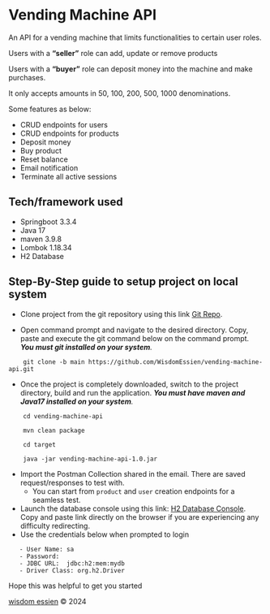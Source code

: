 # Vending Machine API
An API for a vending machine that limits functionalities to certain user roles.

Users with a **“seller”** role can
 add, update or remove products

Users with a **“buyer”** role can 
 deposit money into the machine and make purchases.

It only accepts amounts in 50, 100, 200, 500, 1000 denominations.

Some features as below:

- CRUD endpoints for users
- CRUD endpoints for products
- Deposit money
- Buy product
- Reset balance
- Email notification
- Terminate all active sessions

## Tech/framework used

- Springboot 3.3.4
- Java 17
- maven 3.9.8
- Lombok 1.18.34
- H2 Database

## Step-By-Step guide to setup project on local system

- Clone project from the git repository using this link [Git Repo](https://github.com/WisdomEssien/vending-machine-api.git).

- Open command prompt and navigate to the desired directory. Copy, paste and execute the git command below on the command prompt.
  _**You must git installed on your system**._

```
	git clone -b main https://github.com/WisdomEssien/vending-machine-api.git
```

- Once the project is completely downloaded, switch to the project directory, build and run the application.
  _**You must have maven and Java17 installed on your system**._

```
	cd vending-machine-api
```

```
	mvn clean package
```

```
	cd target
```

```
	java -jar vending-machine-api-1.0.jar
```

- Import the Postman Collection shared in the email. There are saved request/responses to test with.
    - You can start from ``product`` and ``user`` creation endpoints for a seamless test.
- Launch the database console using this link: [H2 Database Console](http://localhost:7789/h2-console/).
  Copy and paste link directly on the browser if you are experiencing any difficulty redirecting.
- Use the credentials below when prompted to login

```
   - User Name: sa
   - Password:
   - JDBC URL:	jdbc:h2:mem:mydb
   - Driver Class: org.h2.Driver
```

Hope this was helpful to get you started

[wisdom essien](https://github.com/WisdomEssien/vending-machine-api.git) © 2024 
